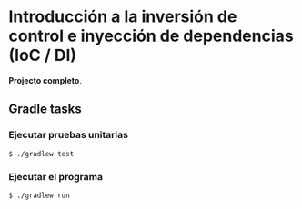 # Introducción a la inversión de control e inyección de dependencias (IoC / DI)

**Projecto completo**.

## Gradle tasks

### Ejecutar pruebas unitarias

```console
$ ./gradlew test
```

### Ejecutar el programa

```console
$ ./gradlew run
```